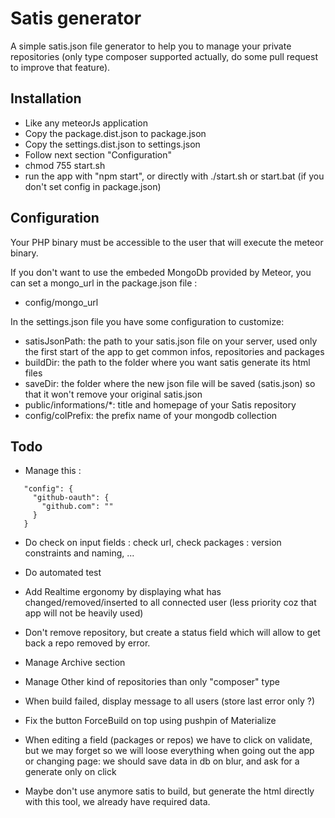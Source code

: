 # Satis generator

A simple satis.json file generator to help you to manage your private repositories (only type composer supported actually, do some pull request to improve that feature).

## Installation

* Like any meteorJs application
* Copy the package.dist.json to package.json
* Copy the settings.dist.json to settings.json
* Follow next section "Configuration" 
* chmod 755 start.sh
* run the app with "npm start", or directly with ./start.sh or start.bat (if you don't set config in package.json)

## Configuration

Your PHP binary must be accessible to the user that will execute the meteor binary.

If you don't want to use the embeded MongoDb provided by Meteor, you can set a mongo_url in the package.json file :
* config/mongo_url

In the settings.json file you have some configuration to customize:

* satisJsonPath: the path to your satis.json file on your server, used only the first start of the app to get common infos, repositories and packages
* buildDir: the path to the folder where you want satis generate its html files
* saveDir: the folder where the new json file will be saved (satis.json) so that it won't remove your original satis.json
* public/informations/*: title and homepage of your Satis repository
* config/colPrefix: the prefix name of your mongodb collection 

## Todo

* Manage this : 
 
``` 
   "config": {
     "github-oauth": {
       "github.com": ""
     }
   }
```
        
* Do check on input fields : check url, check packages : version constraints and naming, ...
* Do automated test
* Add Realtime ergonomy by displaying what has changed/removed/inserted to all connected user (less priority coz that app will not be heavily used)

* Don't remove repository, but create a status field which will allow to get back a repo removed by error.

* Manage Archive section
* Manage Other kind of repositories than only "composer" type
* When build failed, display message to all users (store last error only ?)
* Fix the button ForceBuild on top using pushpin of Materialize 
* When editing a field (packages or repos) we have to click on validate, but we may forget so we will loose everything when going out the app or changing page: we should save data in db on blur, and ask for a generate only on click
 
* Maybe don't use anymore satis to build, but generate the html directly with this tool, we already have required data.
